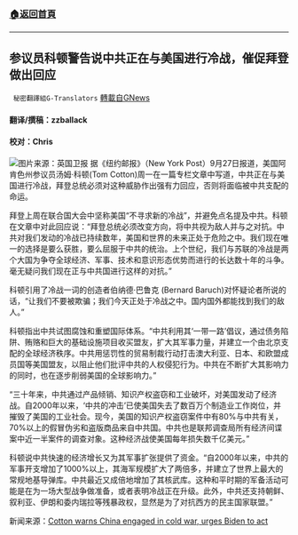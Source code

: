 ###  [:house:返回首頁](https://github.com/ourhimalayas/txt)
---


## 参议员科顿警告说中共正在与美国进行冷战，催促拜登做出回应
` 秘密翻譯組G-Translators` [轉載自GNews](https://gnews.org/zh-hans/1560075/)

#### 翻译/撰稿：zzballack

#### 校对：Chris
![](https://assets.gnews.org/wp-content/uploads/2021/09/Picture3-2.jpg)图片来源：英国卫报
据《纽约邮报》（New York Post）9月27日报道，美国阿肯色州参议员汤姆·科顿(Tom Cotton)周一在一篇专栏文章中写道，中共正在与美国进行冷战，拜登总统必须对这种威胁作出强有力回应，否则将面临被中共支配的命运。

拜登上周在联合国大会中坚称美国“不寻求新的冷战”，并避免点名提及中共。科顿在文章中对此回应说：“拜登总统必须改变方向，将中共视为敌人并与之对抗。中共对我们发动的冷战已持续数年，美国和世界的未来正处于危险之中。我们现在唯一的选择是要么获胜，要么屈服于中共的统治。上个世纪，我们与苏联的冷战是两个大国为争夺全球经济、军事、技术和意识形态优势而进行的长达数十年的斗争。毫无疑问我们现在正与中共国进行这样的对抗。”

科顿引用了冷战一词的创造者伯纳德·巴鲁克 (Bernard Baruch)对怀疑论者所说的话，“让我们不要被欺骗；我们今天正处于冷战之中。国内国外都能找到我们的敌人。”

科顿指出中共试图腐蚀和重塑国际体系。“中共利用其‘一带一路’倡议，通过债务陷阱、贿赂和巨大的基础设施项目收买盟友，扩大其军事力量，并建立一个由北京支配的全球经济秩序。中共用惩罚性的贸易制裁行动打击澳大利亚、日本、和欧盟成员国等美国盟友，以阻止他们批评中共的人权侵犯行为。中共在不断扩大其影响力的同时，也在逐步削弱美国的全球影响力。”

“三十年来，中共通过产品倾销、知识产权盗窃和工业破坏，对美国发动了经济战。自2000年以来，‘中共的冲击’已使美国失去了数百万个制造业工作岗位，并摧毁了美国的工业社会。现今，美国的知识产权盗窃案件中有80%与中共有关，70%以上的假冒伪劣和盗版商品来自中共国。中共也是联邦调查局所有经济间谍案中近一半案件的调查对象。这种经济战使美国每年损失数千亿美元。”

科顿说中共快速的经济增长又为其军事扩张提供了资金。“自2000年以来，中共的军事开支增加了1000%以上，其海军规模扩大了两倍多，并建立了世界上最大的常规地基导弹库。中共最近又成倍地增加了其核武库。这种和平时期的军备活动可能是在为一场大型战争做准备，或者表明冷战正在升级。此外，中共还支持朝鲜、叙利亚、伊朗和委内瑞拉等残暴政权，显然是为了对抗西方的民主国家联盟。”

新闻来源：[Cotton warns China engaged in cold war, urges Biden to act](https://nypost.com/2021/09/27/sen-tom-cotton-warns-of-cold-war-with-china-and-biden-must-take-action/)
